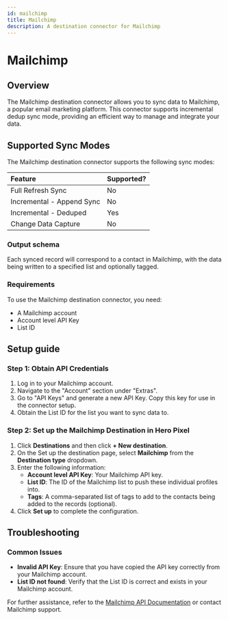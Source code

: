 ```yaml
---
id: mailchimp
title: Mailchimp
description: A destination connector for Mailchimp
---
```


# Mailchimp

## Overview

The Mailchimp destination connector allows you to sync data to Mailchimp, a popular email marketing platform. This connector supports incremental dedup sync mode, providing an efficient way to manage and integrate your data.

## Supported Sync Modes

The Mailchimp destination connector supports the following sync modes:

| Feature                   | Supported? |
| :------------------------ | :--------- |
| Full Refresh Sync         | No         |
| Incremental - Append Sync | No         |
| Incremental - Deduped     | Yes        |
| Change Data Capture       | No         |

### Output schema

Each synced record will correspond to a contact in Mailchimp, with the data being written to a specified list and optionally tagged.

### Requirements

To use the Mailchimp destination connector, you need:

- A Mailchimp account
- Account level API Key
- List ID

## Setup guide

### Step 1: Obtain API Credentials

1. Log in to your Mailchimp account.
2. Navigate to the "Account" section under "Extras".
3. Go to "API Keys" and generate a new API Key. Copy this key for use in the connector setup.
4. Obtain the List ID for the list you want to sync data to.

### Step 2: Set up the Mailchimp Destination in Hero Pixel

1. Click **Destinations** and then click **+ New destination**.
2. On the Set up the destination page, select **Mailchimp** from the **Destination type** dropdown.
3. Enter the following information:
   - **Account level API Key**: Your Mailchimp API key.
   - **List ID**: The ID of the Mailchimp list to push these individual profiles into.
   - **Tags**: A comma-separated list of tags to add to the contacts being added to the records (optional).
4. Click **Set up** to complete the configuration.

## Troubleshooting

### Common Issues

- **Invalid API Key**: Ensure that you have copied the API key correctly from your Mailchimp account.
- **List ID not found**: Verify that the List ID is correct and exists in your Mailchimp account.

For further assistance, refer to the [Mailchimp API Documentation](https://mailchimp.com/developer/marketing/docs/fundamentals/) or contact Mailchimp support.
